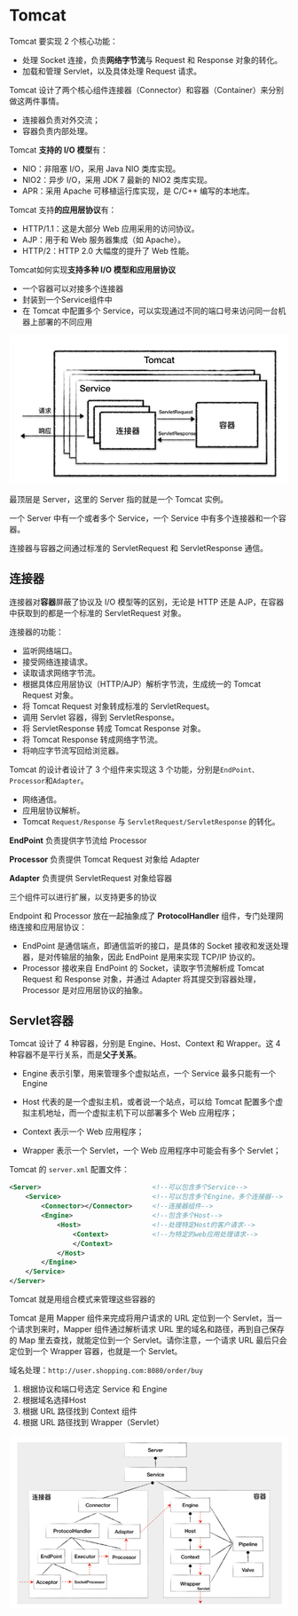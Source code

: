 # Tomcat

Tomcat 要实现 2 个核心功能：

- 处理 Socket 连接，负责**网络字节流**与 Request 和 Response 对象的转化。
- 加载和管理 Servlet，以及具体处理 Request 请求。

Tomcat 设计了两个核心组件连接器（Connector）和容器（Container）来分别做这两件事情。

- 连接器负责对外交流；
- 容器负责内部处理。



Tomcat **支持的 I/O 模型**有：

- NIO：非阻塞 I/O，采用 Java NIO 类库实现。
- NIO2：异步 I/O，采用 JDK 7 最新的 NIO2 类库实现。
- APR：采用 Apache 可移植运行库实现，是 C/C++ 编写的本地库。



Tomcat 支持**的应用层协议**有：

- HTTP/1.1：这是大部分 Web 应用采用的访问协议。
- AJP：用于和 Web 服务器集成（如 Apache）。
- HTTP/2：HTTP 2.0 大幅度的提升了 Web 性能。



Tomcat如何实现**支持多种 I/O 模型和应用层协议**

- 一个容器可以对接多个连接器
- 封装到一个Service组件中
- 在 Tomcat 中配置多个 Service，可以实现通过不同的端口号来访问同一台机器上部署的不同应用

<img src="01_架构.assets/image-20200815230349137.png" alt="image-20200815230349137" style="zoom:80%;" />

最顶层是 Server，这里的 Server 指的就是一个 Tomcat 实例。

一个 Server 中有一个或者多个 Service，一个 Service 中有多个连接器和一个容器。

连接器与容器之间通过标准的 ServletRequest 和 ServletResponse 通信。

## 连接器

连接器对**容器**屏蔽了协议及 I/O 模型等的区别，无论是 HTTP 还是 AJP，在容器中获取到的都是一个标准的 ServletRequest 对象。

连接器的功能：

- 监听网络端口。
- 接受网络连接请求。
- 读取请求网络字节流。
- 根据具体应用层协议（HTTP/AJP）解析字节流，生成统一的 Tomcat Request 对象。
- 将 Tomcat Request 对象转成标准的 ServletRequest。
- 调用 Servlet 容器，得到 ServletResponse。
- 将 ServletResponse 转成 Tomcat Response 对象。
- 将 Tomcat Response 转成网络字节流。
- 将响应字节流写回给浏览器。

Tomcat 的设计者设计了 3 个组件来实现这 3 个功能，分别是`EndPoint、Processor`和`Adapter`。

- 网络通信。
- 应用层协议解析。
- Tomcat `Request/Response` 与 `ServletRequest/ServletResponse` 的转化。

**EndPoint** 负责提供字节流给 Processor

**Processor** 负责提供 Tomcat Request 对象给 Adapter

**Adapter** 负责提供 ServletRequest 对象给容器

三个组件可以进行扩展，以支持更多的协议



Endpoint 和 Processor 放在一起抽象成了 **ProtocolHandler** 组件，专门处理网络连接和应用层协议：

- EndPoint 是通信端点，即通信监听的接口，是具体的 Socket 接收和发送处理器，是对传输层的抽象，因此 EndPoint 是用来实现 TCP/IP 协议的。
- Processor 接收来自 EndPoint 的 Socket，读取字节流解析成 Tomcat Request 和 Response 对象，并通过 Adapter 将其提交到容器处理，Processor 是对应用层协议的抽象。



## Servlet容器

Tomcat 设计了 4 种容器，分别是 Engine、Host、Context 和 Wrapper。这 4 种容器不是平行关系，而是**父子关系**。

- Engine 表示引擎，用来管理多个虚拟站点，一个 Service 最多只能有一个 Engine
- Host 代表的是一个虚拟主机，或者说一个站点，可以给 Tomcat 配置多个虚拟主机地址，而一个虚拟主机下可以部署多个 Web 应用程序；
- Context 表示一个 Web 应用程序；

- Wrapper 表示一个 Servlet，一个 Web 应用程序中可能会有多个 Servlet；



Tomcat 的 `server.xml` 配置文件：

```xml
<Server>							<!--可以包含多个Service-->
	<Service>						<!--可以包含多个Engine，多个连接器-->
    	<Connector></Connector>		<!--连接器组件-->
        <Engine>					<!--包含多个Host-->
        	<Host>					<!--处理特定Host的客户请求-->
            	<Context>			<!--为特定的web应用处理请求-->
                </Context>
            </Host>
        </Engine>
    </Service>
</Server>
```

Tomcat 就是用组合模式来管理这些容器的

Tomcat 是用 Mapper 组件来完成将用户请求的 URL 定位到一个 Servlet，当一个请求到来时，Mapper 组件通过解析请求 URL 里的域名和路径，再到自己保存的 Map 里去查找，就能定位到一个 Servlet。请你注意，一个请求 URL 最后只会定位到一个 Wrapper 容器，也就是一个 Servlet。



域名处理：`http://user.shopping.com:8080/order/buy`

1.  根据协议和端口号选定 Service 和 Engine
2. 根据域名选择Host
3. 根据 URL 路径找到 Context 组件
4. 根据 URL 路径找到 Wrapper（Servlet）

<img src="01_架构.assets/image-20200816170453847.png" alt="image-20200816170453847" style="zoom:80%;" />









